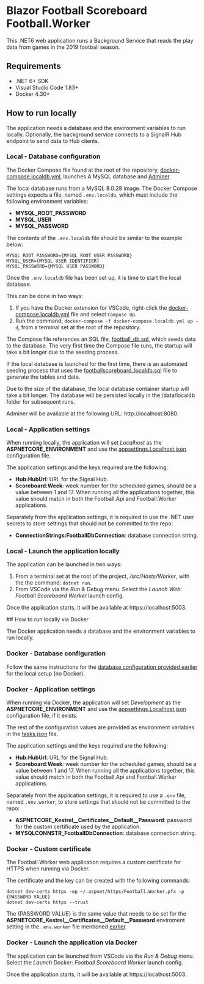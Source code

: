 # Blazor Football Scoreboard Football.Worker

This .NET6 web application runs a Background Service that reads the play data from games in the 2019 football season.

## Requirements

- .NET 6+ SDK
- Visual Studio Code 1.83+
- Docker 4.30+

## How to run locally

The application needs a database and the environment variables to run locally.
Optionally, the background service connects to a SignalR Hub endpoint to send data to Hub clients.

### Local - Database configuration

The Docker Compose file found at the root of the repository, [docker-compose.localdb.yml](/docker-compose.app.yml), launches A MySQL database and [Adminer](https://www.adminer.org/).

The local database runs from a MySQL 8.0.28 image. The Docker Compose settings expects a file, named `.env.localdb`, which must include the following environment variables:
- **MYSQL_ROOT_PASSWORD**
- **MYSQL_USER**
- **MYSQL_PASSWORD**

The contents of the `.env.localdb` file should be similar to the example below:

```
MYSQL_ROOT_PASSWORD={MYSQL ROOT USER PASSWORD}
MYSQL_USER={MYSQL USER IDENTIFIER}
MYSQL_PASSWORD={MYSQL USER PASSWORD}
```

Once the `.env.localdb` file has been set up, it is time to start the local database.

This can be done in two ways:

1. If you have the Docker extension for VSCode, right-click the [docker-compose.localdb.yml](/docker-compose.localdb.yml) file and select `Compose Up`.
2. Run the command, `docker-compose -f docker-compose.localdb.yml up -d`, from a terminal set at the root of the repository.

The Compose file references an SQL file, [football_db.sql](/scripts/appdb/football_db.sql), which seeds data to the database. The very first time the Compose file runs, the startup will take a bit longer due to the seeding process.

If the local database is launched for the first time, there is an automated seeding process that uses the [footballscoreboard_localdb.sql](/scripts/localdb/footballscoreboard_localdb.sql) file to generate the tables and data.

Due to the size of the database, the local database container startup will take a bit longer.
The database will be persisted locally in the /data/localdb folder for subsequent runs.

Adminer will be available at the following URL: http://localhost:8080.

### Local - Application settings

When running locally, the application will set *Localhost* as the **ASPNETCORE_ENVIRONMENT** and use the [appsettings.Localhost.json](/src/Hosts/Worker/appsettings.Localhost.json) configuration file.

The application settings and the keys required are the following:
- **Hub:HubUrl**: URL for the Signal Hub.
- **Scoreboard:Week**: week number for the scheduled games, should be a value between 1 and 17. When running all the applications together, this value should match in both the Football.Api and Football.Worker applications.

Separately from the application settings, it is required to use the .NET user secrets to store settings that should not be committed to the repo:
- **ConnectionStrings:FootballDbConnection**: database connection string.

### Local - Launch the application locally

The application can be launched in two ways:
1. From a terminal set at the root of the project, */src/Hosts/Worker*, with the the command: `dotnet run`.
2. From VSCode via the *Run & Debug* menu. Select the *Launch Web: Football Scoreboard Worker* launch config.

Once the application starts, it will be available at https&ZeroWidthSpace;://localhost:5003.

## How to run locally via Docker

The Docker application needs a database and the environment variables to run locally.

### Docker - Database configuration

Follow the same instructions for the [database configuration provided earlier](#local---database-configuration) for the local setup (no Docker).

### Docker - Application settings

When running via Docker, the application will set *Development* as the **ASPNETCORE_ENVIRONMENT** and use the [appsettings.Localhost.json](/src/Hosts/Worker/appsettings.Localhost.json) configuration file, if it exists.

The rest of the configuration values are provided as environment variables in the [tasks.json](/.vscode/tasks.json) file.

The application settings and the keys required are the following:
- **Hub:HubUrl**: URL for the Signal Hub.
- **Scoreboard:Week**: week number for the scheduled games, should be a value between 1 and 17. When running all the applications together, this value should match in both the Football.Api and Football.Worker applications.

Separately from the application settings, it is required to use a `.env` file, named `.env.worker`, to store settings that should not be committed to the repo:
- **ASPNETCORE_Kestrel__Certificates__Default__Password**: password for the custom certificate used by the application.
- **MYSQLCONNSTR_FootballDbConnection**: database connection string.

### Docker - Custom certificate

The Football.Worker web application requires a custom certificate for HTTPS when running via Docker.

The certificate and the key can be created with the following commands:

```
dotnet dev-certs https -ep ~/.aspnet/https/Football.Worker.pfx -p {PASSWORD VALUE}
dotnet dev-certs https --trust
```

The {PASSWORD VALUE} is the same value that needs to be set for the **ASPNETCORE_Kestrel__Certificates__Default__Password** enviroment setting in the `.env.worker` file mentioned [earlier](#docker---application-settings).

### Docker - Launch the application via Docker

The application can be launched from VSCode via the *Run & Debug* menu. Select the *Launch Docker: Football Scoreboard Worker* launch config.

Once the application starts, it will be available at https&ZeroWidthSpace;://localhost:5003.
